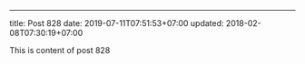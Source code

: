 ---
title: Post 828
date: 2019-07-11T07:51:53+07:00
updated: 2018-02-08T07:30:19+07:00

This is content of post 828